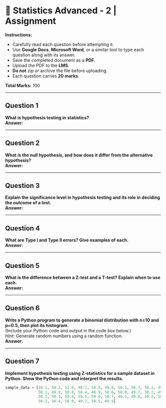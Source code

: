 # 📘 Statistics Advanced - 2 | Assignment

**Instructions:**  
- Carefully read each question before attempting it.  
- Use **Google Docs**, **Microsoft Word**, or a similar tool to type each question along with its answer.  
- Save the completed document as a **PDF**.  
- Upload the PDF to the **LMS**.  
- **Do not** zip or archive the file before uploading.  
- Each question carries **20 marks**.  

**Total Marks:** 100  

---

## **Question 1**
**What is hypothesis testing in statistics?**  
**Answer:**  

---

## **Question 2**
**What is the null hypothesis, and how does it differ from the alternative hypothesis?**  
**Answer:**  

---

## **Question 3**
**Explain the significance level in hypothesis testing and its role in deciding the outcome of a test.**  
**Answer:**  

---

## **Question 4**
**What are Type I and Type II errors? Give examples of each.**  
**Answer:**  

---

## **Question 5**
**What is the difference between a Z-test and a T-test? Explain when to use each.**  
**Answer:**  

---

## **Question 6**
**Write a Python program to generate a binomial distribution with n=10 and p=0.5, then plot its histogram.**  
(Include your Python code and output in the code box below.)  
*Hint:* Generate random numbers using a random function.  
**Answer:**  

---

## **Question 7**
**Implement hypothesis testing using Z-statistics for a sample dataset in Python. Show the Python code and interpret the results.**  

```python
sample_data = [49.1, 50.2, 51.0, 48.7, 50.5, 49.8, 50.3, 50.7, 50.2, 49.6,
               50.1, 49.9, 50.8, 50.4, 48.9, 50.6, 50.0, 49.7, 50.2, 49.5,
               50.1, 50.3, 50.4, 50.5, 50.0, 50.7, 49.3, 49.8, 50.2, 50.9,
               50.3, 50.4, 50.0, 49.7, 50.5, 49.9]
